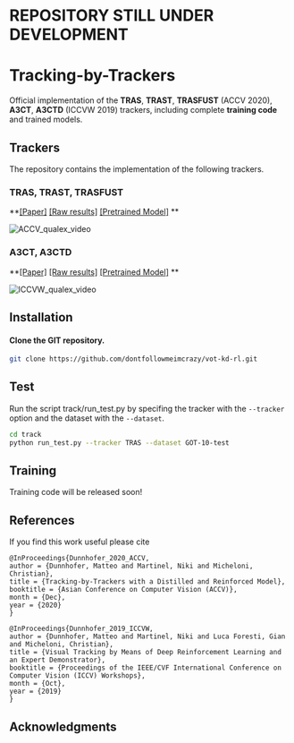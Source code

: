 # REPOSITORY STILL UNDER DEVELOPMENT


# Tracking-by-Trackers
Official implementation of the **TRAS**, **TRAST**, **TRASFUST** (ACCV 2020), **A3CT**, **A3CTD** (ICCVW 2019) trackers, including complete **training code** and trained models.

## Trackers
The repository contains the implementation of the following trackers.  

### TRAS, TRAST, TRASFUST
**[[Paper]](https://arxiv.org/abs/2007.04108)  [[Raw results]]() [[Pretrained Model]]() **
    

![ACCV_qualex_video](https://youtu.be/uKtQgPk3nCU)

### A3CT, A3CTD
**[[Paper]](https://openaccess.thecvf.com/content_ICCVW_2019/html/VOT/Dunnhofer_Visual_Tracking_by_Means_of_Deep_Reinforcement_Learning_and_an_ICCVW_2019_paper.html)  [[Raw results]]()
  [[Pretrained Model]]() **
    
![ICCVW_qualex_video](https://youtu.be/jSGLafk4-G4)



## Installation

#### Clone the GIT repository.  
```bash
git clone https://github.com/dontfollowmeimcrazy/vot-kd-rl.git
```
   
## Test
Run the script track/run_test.py by specifing the tracker with the ```--tracker``` option and the dataset with the ```--dataset```.
```bash
cd track
python run_test.py --tracker TRAS --dataset GOT-10-test    
```  

## Training
Training code will be released soon!


## References
If you find this work useful please cite
```
@InProceedings{Dunnhofer_2020_ACCV,
author = {Dunnhofer, Matteo and Martinel, Niki and Micheloni, Christian},
title = {Tracking-by-Trackers with a Distilled and Reinforced Model},
booktitle = {Asian Conference on Computer Vision (ACCV)},
month = {Dec},
year = {2020}
}

@InProceedings{Dunnhofer_2019_ICCVW,
author = {Dunnhofer, Matteo and Martinel, Niki and Luca Foresti, Gian and Micheloni, Christian},
title = {Visual Tracking by Means of Deep Reinforcement Learning and an Expert Demonstrator},
booktitle = {Proceedings of the IEEE/CVF International Conference on Computer Vision (ICCV) Workshops},
month = {Oct},
year = {2019}
}   
``` 


## Acknowledgments 